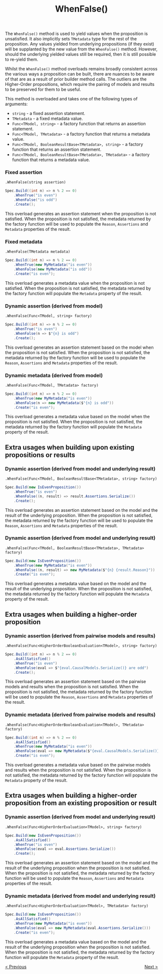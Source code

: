 ﻿---
title: WhenFalse()
category: building
---
The `WhenFalse()` method is used to yield values when the proposition is unsatisfied.
It also implicitly sets `TMetadata` type for the rest of the proposition.
Any values yielded from underlying propositions (if they exist) will be supplanted by the new value from the 
`WhenFalse()` method.
However, should the underlying yielded values still be required, then it is still possible to re-yield them.

Whilst the `WhenFalse()` method overloads remains broadly consistent across the various ways a proposition can be built,
there are nuances to be aware of that are as a result of prior builder method calls.
The outliers are the Higher-Order propositions, which require the pairing of models and results to be preserved for 
them to be useful.

This method is overloaded and takes one of the following types of arguments:
* `string` - a fixed assertion statement.
* `TMetadata` - a fixed metadata value.
* `Func<TModel, string>` - a factory function that returns an assertion statement.
* `Func<TModel, TMetadata>` - a factory function that returns a metadata value.
* `Func<TModel, BooleanResultBase<TMetadata>, string>` - a factory function that returns an assertion statement.
* `Func<TModel, BooleanResultBase<TMetadata>, TMetadata>` - a factory function that returns a metadata value.

### Fixed assertion

`.WhenFalse(string assertion)`

```csharp
Spec.Build((int n) => n % 2 == 0)
    .WhenTrue("is even")
    .WhenFalse("is odd")
    .Create();
```

This overload generates an assertion statement when the proposition is not satisfied. When the proposition is not
satisfied, the metadata returned by the factory function will be used to populate the
`Reason`, `Assertions` and `Metadata` properties of the result.

### Fixed metadata

`.WhenFalse(TMetadata metadata)`

```csharp
Spec.Build((int n) => n % 2 == 0)
    .WhenTrue(new MyMetadata("is even"))
    .WhenFalse(new MyMetadata("is odd"))
    .Create("is even");
```

This overload generates a metadata value when the proposition is not satisfied. When the proposition is not satisfied,
the metadata returned by the factory function will populate the `Metadata`
property of the result.

### Dynamic assertion (derived from model)

`.WhenFalse(Func<TModel, string> factory)`

```csharp
Spec.Build((int n) => n % 2 == 0)
    .WhenTrue("is even")
    .WhenFalse(n => $"{n} is odd")
    .Create();
```

This overload generates an assertion statement based on the model when the proposition is not satisfied. When the
proposition is not satisfied, the metadata returned by the factory function will be used to populate the
`Reason`, `Assertions` and `Metadata` properties of the result.

### Dynamic metadata (derived from model)

`.WhenFalse(Func<TModel, TMetadata> factory)`

```csharp
Spec.Build((int n) => n % 2 == 0)
    .WhenTrue(new MyMetadata("is even"))
    .WhenFalse(n => new MyMetadata($"{n} is odd"))
    .Create("is even");
```

This overload generates a metadata value based on the model when the proposition is not satisfied. When the proposition
is not satisfied, the metadata returned by the factory function will populate the `Metadata`
property of the result.

## Extra usages when building upon existing propositions or results

### Dynamic assertion (derived from model and underlying result)

`.WhenFalse(Func<TModel, BooleanResultBase<TMetadata>, string> factory)`

```csharp
Spec.Build(new IsEvenProposition())
    .WhenTrue("is even")
    .WhenFalse((n, result) => result.Assertions.Serialize())
    .Create();
```

This overload generates an assertion statement based on the model and the result of the underlying proposition. When the
proposition is not satisfied, the metadata returned by the factory function will be used to populate the
`Reason`, `Assertions` and `Metadata` properties of the result.

### Dynamic assertion (derived from model and underlying result)

`.WhenFalse(Func<TModel, BooleanResultBase<TMetadata>, TMetadata> factory)`

```csharp
Spec.Build(new IsEvenProposition())
    .WhenTrue(new MyMetadata("is even"))
    .WhenFalse((n, result) => new MyMetadata($"{n} {result.Reason}"))
    .Create("is even");
```

This overload generates a metadata value based on the model and the result of the underlying proposition. When the
proposition is not satisfied, the metadata returned by the factory function will populate the `Metadata`
property of the result.

## Extra usages when building a higher-order proposition

### Dynamic assertion (derived from pairwise models and results)

`.WhenFalse(Func<HigherOrderBooleanEvaluation<TModel>, string> factory)`

```csharp
Spec.Build((int n) => n % 2 == 0)
    .AsAllSatisfied()
    .WhenTrue("is even")
    .WhenFalse(eval => $"{eval.CausalModels.Serialize()} are odd")
    .Create();
```

This overload generates an assertion statement based on the pairwise models and results when the proposition is not
satisfied. When the proposition is not satisfied, the metadata returned by the factory function will be used to populate
the `Reason`, `Assertions` and `Metadata` properties of the result.

### Dynamic metadata (derived from pairwise models and results)

`.WhenFalse(Func<HigherOrderBooleanEvaluation<TModel>, TMetadata> factory)`

```csharp
Spec.Build((int n) => n % 2 == 0)
    .AsAllSatisfied()
    .WhenTrue(new MyMetadata("is even"))
    .WhenFalse(eval => new MyMetadata($"{eval.CausalModels.Serialize()} are odd"))
    .Create("is even");
```

This overload generates a metadata value based on the pairwise models and results when the proposition is not satisfied.
When the proposition is not satisfied, the metadata returned by the factory function will populate the `Metadata`
property of the result.

## Extra usages when building a higher-order proposition from an existing proposition or result

### Dynamic assertion (derived from model and underlying result)

`.WhenFalse(Func<HigherOrderEvaluation<TModel>, string> factory)`

```csharp
Spec.Build(new IsEvenProposition())
    .AsAllSatisfied()
    .WhenTrue("is even")
    .WhenFalse(eval => eval.Assertions.Serialize())
    .Create();
```

This overload generates an assertion statement based on the model and the result of the underlying proposition when the
proposition is not satisfied. When the proposition is not satisfied, the metadata returned by the factory function will
be used to populate the `Reason`, `Assertions` and `Metadata` properties of the result.

### Dynamic metadata (derived from model and underlying result)

`.WhenFalse(Func<HigherOrderEvaluation<TModel>, TMetadata> factory)`

```csharp
Spec.Build(new IsEvenProposition())
    .AsAllSatisfied()
    .WhenTrue(new MyMetadata("is even"))
    .WhenFalse(eval => new MyMetadata(eval.Assertions.Serialize()))
    .Create("is even");
```

This overload generates a metadata value based on the model and the result of the underlying proposition when the
proposition is not satisfied. When the proposition is not satisfied, the metadata returned by the factory function will
populate the `Metadata` property of the result.

<div style="display: flex; justify-content: space-between">
    <a href="./docs/WhenTrueYield.html">&lt; Previous</a>
    <a href="./docs/WhenFalseYield.html">Next &gt;</a>
</div>